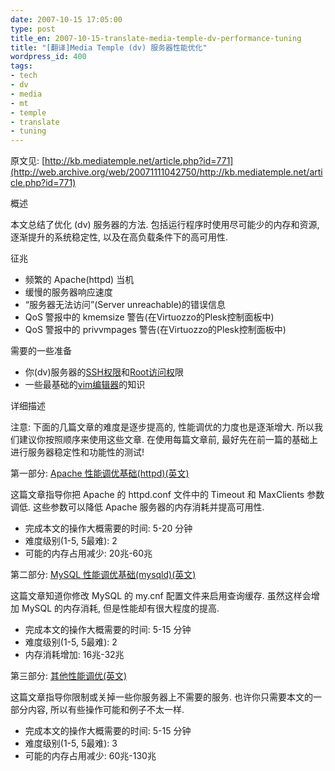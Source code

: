 ```yaml
---
date: 2007-10-15 17:05:00
type: post
title_en: 2007-10-15-translate-media-temple-dv-performance-tuning
title: "[翻译]Media Temple (dv) 服务器性能优化"
wordpress_id: 400
tags:
- tech
- dv
- media
- mt
- temple
- translate
- tuning
---
```


原文见: [http://kb.mediatemple.net/article.php?id=771](http://web.archive.org/web/20071111042750/http://kb.mediatemple.net/article.php?id=771)

概述

本文总结了优化 (dv) 服务器的方法. 包括运行程序时使用尽可能少的内存和资源, 逐渐提升的系统稳定性, 以及在高负载条件下的高可用性.

征兆
  
* 频繁的 Apache(httpd) 当机 
* 缓慢的服务器响应速度 
* “服务器无法访问”(Server unreachable)的错误信息 
* QoS 警报中的 kmemsize 警告(在Virtuozzo的Plesk控制面板中) 
* QoS 警报中的 privvmpages 警告(在Virtuozzo的Plesk控制面板中)

需要的一些准备
  
* 你(dv)服务器的[SSH权限](http://web.archive.org/web/20071111042750/http://kb.mediatemple.net/article.php?id=110)和[Root访问权](http://web.archive.org/web/20071111042750/http://kb.mediatemple.net/article.php?id=625)限 
* 一些最基础的[vim编辑器](http://web.archive.org/web/20071111042750/http://www.vim.org/)的知识

详细描述

注意: 下面的几篇文章的难度是逐步提高的, 性能调优的力度也是逐渐增大. 所以我们建议你按照顺序来使用这些文章. 在使用每篇文章前, 最好先在前一篇的基础上进行服务器稳定性和功能性的测试!

第一部分: [Apache 性能调优基础(httpd)(英文)](http://web.archive.org/web/20071111042750/http://kb.mediatemple.net/article.php?id=246)

这篇文章指导你把 Apache 的 httpd.conf 文件中的 Timeout 和 MaxClients 参数调低. 这些参数可以降低 Apache 服务器的内存消耗并提高可用性.
  
* 完成本文的操作大概需要的时间: 5-20 分钟 
* 难度级别(1-5, 5最难): 2 
* 可能的内存占用减少: 20兆-60兆

第二部分: [MySQL 性能调优基础(mysqld)(英文)](http://web.archive.org/web/20071111042750/http://kb.mediatemple.net/article.php?id=258)

这篇文章知道你修改 MySQL 的 my.cnf 配置文件来启用查询缓存. 虽然这样会增加 MySQL 的内存消耗, 但是性能却有很大程度的提高.
  
* 完成本文的操作大概需要的时间: 5-15 分钟 
* 难度级别(1-5, 5最难): 2 
* 内存消耗增加: 16兆-32兆

第三部分: [其他性能调优(英文)](http://web.archive.org/web/20071111042750/http://kb.mediatemple.net/article.php?id=770)

这篇文章指导你限制或关掉一些你服务器上不需要的服务. 也许你只需要本文的一部分内容, 所以有些操作可能和例子不太一样.
  
* 完成本文的操作大概需要的时间: 5-15 分钟 
* 难度级别(1-5, 5最难): 3 
* 可能的内存占用减少: 60兆-130兆
